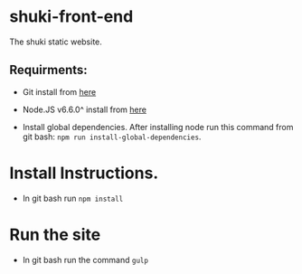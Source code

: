 # shuki-front-end
The shuki static website.


## Requirments: 
* Git install from [here](https://git-scm.com/download/win)

* Node.JS v6.6.0^ install from [here](https://nodejs.org/en/)

* Install global dependencies. After installing node run this command from git bash: `npm run install-global-dependencies`.


# Install Instructions.

* In git bash run `npm install`

# Run the site

* In git bash run the command `gulp`
